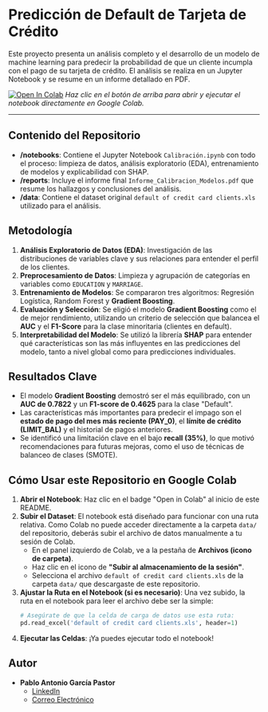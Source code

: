# Predicción de Default de Tarjeta de Crédito

Este proyecto presenta un análisis completo y el desarrollo de un modelo de machine learning para predecir la probabilidad de que un cliente incumpla con el pago de su tarjeta de crédito. El análisis se realiza en un Jupyter Notebook y se resume en un informe detallado en PDF.

[![Open In Colab](https://colab.research.google.com/assets/colab-badge.svg)](https://colab.research.google.com/github/TU_USUARIO/prediccion-default-credito/blob/main/notebooks/Calibración.ipynb)
_Haz clic en el botón de arriba para abrir y ejecutar el notebook directamente en Google Colab._

---

## Contenido del Repositorio

*   **/notebooks**: Contiene el Jupyter Notebook `Calibración.ipynb` con todo el proceso: limpieza de datos, análisis exploratorio (EDA), entrenamiento de modelos y explicabilidad con SHAP.
*   **/reports**: Incluye el informe final `Informe_Calibracion_Modelos.pdf` que resume los hallazgos y conclusiones del análisis.
*   **/data**: Contiene el dataset original `default of credit card clients.xls` utilizado para el análisis.

## Metodología

1.  **Análisis Exploratorio de Datos (EDA)**: Investigación de las distribuciones de variables clave y sus relaciones para entender el perfil de los clientes.
2.  **Preprocesamiento de Datos**: Limpieza y agrupación de categorías en variables como `EDUCATION` y `MARRIAGE`.
3.  **Entrenamiento de Modelos**: Se compararon tres algoritmos: Regresión Logística, Random Forest y **Gradient Boosting**.
4.  **Evaluación y Selección**: Se eligió el modelo **Gradient Boosting** como el de mejor rendimiento, utilizando un criterio de selección que balancea el **AUC** y el **F1-Score** para la clase minoritaria (clientes en default).
5.  **Interpretabilidad del Modelo**: Se utilizó la librería **SHAP** para entender qué características son las más influyentes en las predicciones del modelo, tanto a nivel global como para predicciones individuales.

## Resultados Clave

*   El modelo **Gradient Boosting** demostró ser el más equilibrado, con un **AUC de 0.7822** y un **F1-score de 0.4625** para la clase "Default".
*   Las características más importantes para predecir el impago son el **estado de pago del mes más reciente (PAY_0)**, el **límite de crédito (LIMIT_BAL)** y el historial de pagos anteriores.
*   Se identificó una limitación clave en el bajo **recall (35%)**, lo que motivó recomendaciones para futuras mejoras, como el uso de técnicas de balanceo de clases (SMOTE).

## Cómo Usar este Repositorio en Google Colab

1.  **Abrir el Notebook**: Haz clic en el badge "Open in Colab" al inicio de este README.
2.  **Subir el Dataset**: El notebook está diseñado para funcionar con una ruta relativa. Como Colab no puede acceder directamente a la carpeta `data/` del repositorio, deberás subir el archivo de datos manualmente a tu sesión de Colab.
    *   En el panel izquierdo de Colab, ve a la pestaña de **Archivos (icono de carpeta)**.
    *   Haz clic en el icono de **"Subir al almacenamiento de la sesión"**.
    *   Selecciona el archivo `default of credit card clients.xls` de la carpeta `data/` que descargaste de este repositorio.
3.  **Ajustar la Ruta en el Notebook (si es necesario)**: Una vez subido, la ruta en el notebook para leer el archivo debe ser la simple:
    ```python
    # Asegúrate de que la celda de carga de datos use esta ruta:
    pd.read_excel('default of credit card clients.xls', header=1)
    ```
4.  **Ejecutar las Celdas**: ¡Ya puedes ejecutar todo el notebook!

## Autor

*   **Pablo Antonio García Pastor**
    *   [LinkedIn](URL_DE_TU_LINKEDIN_AQUÍ)
    *   [Correo Electrónico](tu_correo@ejemplo.com)
